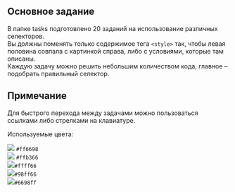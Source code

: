 
## Основное задание

В папке tasks подготовлено 20 заданий на использование различных селекторов.  
Вы должны поменять только содержимое тега `<style>` так, чтобы левая половина совпала с картинкой справа, либо с условиями, которые там описаны.  
Каждую задачу можно решить небольшим количеством кода, главное – подобрать правильный селектор.  

## Примечание

Для быстрого перехода между задачами можно пользоваться ссылками либо стрелками на клавиатуре.  

Используемые цвета:

![](https://s3.iimg.su/s/16/gWFGdUxxb0NqTPChtmCRyfYJsAKnn8w6meCsDC8N.png)   `#ff6698`  
![](https://s3.iimg.su/s/16/ghmg6bBxooGtjnb3s1Sq7G6rmUck1CTMTzHrmv3p.png)   `#ffb366`  
![](https://s3.iimg.su/s/16/g6mIiRHxtyzCls9fSUXAkCWReYDnckjPHFgbIW9O.png)`#ffff66`  
![](https://s3.iimg.su/s/16/gO7b1hox0WFb6dVuw5fQ5ZJ86r0l1dJbcTYScBEX.png)`#98ff66`  
![](https://s3.iimg.su/s/16/gt6401xxIS0OGdAKcAHHJl9Uu3oogipYzBh36GtJ.png)`#6698ff`
